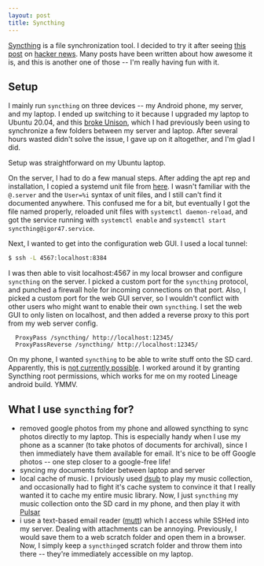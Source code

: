 ```yaml
---
layout: post
title: Syncthing
---
```


[Syncthing](https://syncthing.net/) is a file synchronization tool.
I decided to try it after seeing [this post](https://tonsky.me/blog/syncthing/) on [hacker news](https://news.ycombinator.com/item?id=23537243).
Many posts have been written about how awesome it is, and this is another one of those -- I'm really having fun with it.

## Setup ##

I mainly run `syncthing` on three devices -- my Android phone, my server, and my laptop.
I ended up switching to it because I upgraded my laptop to Ubuntu 20.04, and this [broke Unison](https://unix.stackexchange.com/questions/583058/unison-and-version-compiler-conflicts/583377#583377), which I had previously been using to synchronize a few folders between my server and laptop.
After several hours wasted didn't solve the issue, I gave up on it altogether, and I'm glad I did.

Setup was straightforward on my Ubuntu laptop.

On the server, I had to do a few manual steps.
After adding the apt rep and installation, I copied a systemd unit file from [here](https://computingforgeeks.com/how-to-install-and-use-syncthing-on-ubuntu-18-04/).
I wasn't familiar with the `@.server` and the `User=%i` syntax of unit files, and I still can't find it documented anywhere.
This confused me for a bit, but eventually I got the file named properly, reloaded unit files with `systemctl daemon-reload`, and got the service running with `systemctl enable` and `systemctl start syncthing@igor47.service`.

Next, I wanted to get into the configuration web GUI.
I used a local tunnel:

```bash
$ ssh -L 4567:localhost:8384
```

I was then able to visit localhost:4567 in my local browser and configure `syncthing` on the server.
I picked a custom port for the `syncthing` protocol, and punched a firewall hole for incoming connections on that port.
Also, I picked a custom port for the web GUI server, so I wouldn't conflict with other users who might want to enable their own `syncthing`.
I set the web GUI to only listen on localhost, and then added a reverse proxy to this port from my web server config.

```apacheconf
  ProxyPass /syncthing/ http://localhost:12345/
  ProxyPassReverse /syncthing/ http://localhost:12345/
```

On my phone, I wanted `syncthing` to be able to write stuff onto the SD card.
Apparently, this is [not currently possible](https://github.com/syncthing/syncthing-android/wiki/Frequently-Asked-Questions#what-about-sd-card-support).
I worked around it by granting Syncthing root permissions, which works for me on my rooted Lineage android build.
YMMV.

## What I use `syncthing` for? ##

* removed google photos from my phone and allowed syncthing to sync photos
  directly to my laptop. This is especially handy when I use my phone as a
  scanner (to take photos of documents for archival), since I then immediately
  have them available for email. It's nice to be off Google photos -- one step
  closer to a google-free life!
* syncing my documents folder between laptop and server
* local cache of music. I prviously used
  [dsub](https://f-droid.org/en/packages/github.daneren2005.dsub/) to play my
  music collection, and occasionally had to fight it's cache system to convince
  it that I really wanted it to cache my entire music library. Now, I just
  `syncthing` my music collection onto the SD card in my phone, and then play
  it with
  [Pulsar](https://play.google.com/store/apps/details?id=com.rhmsoft.pulsar&hl=en)
* i use a text-based email reader ([mutt](http://www.mutt.org/)) which I access
  while SSHed into my server. Dealing with attachments can be annoying.
  Previously, I would save them to a web scratch folder and open them in a
  browser. Now, I simply keep a `syncthing`ed scratch folder and throw them
  into there -- they're immediately accessible on my laptop.
